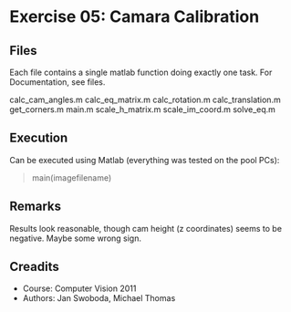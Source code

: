 Exercise 05: Camara Calibration 
================================

Files
-----

Each file contains a single
matlab function doing exactly 
one task. For Documentation, see
files.

calc_cam_angles.m
calc_eq_matrix.m
calc_rotation.m
calc_translation.m
get_corners.m
main.m
scale_h_matrix.m
scale_im_coord.m
solve_eq.m

Execution
---------

Can be executed using Matlab (everything was tested
on the pool PCs):

> main(imagefilename)


Remarks
-------

Results look reasonable, though cam height (z coordinates)
seems to be negative. Maybe some wrong sign.

Creadits
--------

* Course: Computer Vision 2011
* Authors: Jan Swoboda, Michael Thomas


